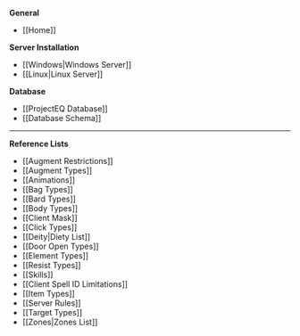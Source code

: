 **General**
* [[Home]]

**Server Installation**
* [[Windows|Windows Server]]
* [[Linux|Linux Server]]

**Database**
* [[ProjectEQ Database]]
* [[Database Schema]]

---
**Reference Lists**
* [[Augment Restrictions]]
* [[Augment Types]]
* [[Animations]]
* [[Bag Types]]
* [[Bard Types]]
* [[Body Types]]
* [[Client Mask]]
* [[Click Types]]
* [[Deity|Diety List]]
* [[Door Open Types]]
* [[Element Types]]
* [[Resist Types]]
* [[Skills]]
* [[Client Spell ID Limitations]]
* [[Item Types]]
* [[Server Rules]]
* [[Target Types]]
* [[Zones|Zones List]]